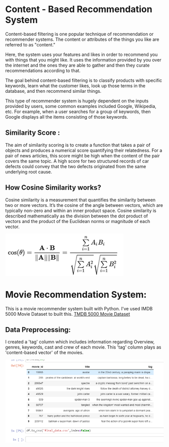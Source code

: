 # Content - Based Recommendation System
Content-based filtering is one popular technique of recommendation or recommender systems. The content or attributes of the things you like are referred to as "content." 

Here, the system uses your features and likes in order to recommend you with things that you might like. It uses the information provided by you over the internet and the ones they are able to gather and then they curate recommendations according to that.  

The goal behind content-based filtering is to classify products with specific keywords, learn what the customer likes, look up those terms in the database, and then recommend similar things.

This type of recommender system is hugely dependent on the inputs provided by users, some common examples included Google, Wikipedia, etc. For example, when a user searches for a group of keywords, then Google displays all the items consisting of those keywords.

## Similarity Score : 
The aim of similarity scoring is to create a function that takes a pair of objects and produces a numerical score quantifying their relatedness. For a pair of news articles, this score might be high when the content of the pair covers the same topic. A high score for two structured records of car defects could convey that the two defects originated from the same underlying root cause.

## How Cosine Similarity works?
Cosine similarity is a measurement that quantifies the similarity between two or more vectors. It’s the cosine of the angle between vectors, which are typically non-zero and within an inner product space. 
Cosine similarity is described mathematically as the division between the dot product of vectors and the product of the Euclidean norms or magnitude of each vector.

  ![image](https://github.com/tholeduc1506/Movie_recommendationSystem/blob/f08f9887a77504673f5f8969068209adb8a73a8c/static/cosine_similarity.png)

# Movie Recommendation System:
This is a movie recommender system built with Python. I've used IMDB 5000 Movie Dataset to built this.
[TMDB 5000 Movie Dataset](https://www.kaggle.com/datasets/tmdb/tmdb-movie-metadata?select=tmdb_5000_movies.csv)

## Data Preprocessing:
I created a 'tag' column which includes information regarding Overview, genres, keywords, cast and crew of each movie. This 'tag' column plays as 'content-based vector' of the movies.

  ![image](https://github.com/tholeduc1506/Movie_recommendationSystem/blob/f08f9887a77504673f5f8969068209adb8a73a8c/static/datapreprocessing.png)